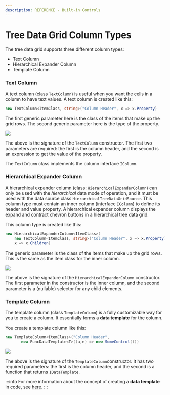 ```yaml
---
description: REFERENCE - Built-in Controls
---
```


# Tree Data Grid Column Types

The tree data grid supports three different column types:

* Text Column
* Hierarchical Expander Column
* Template Column

### Text Column

A text column (class `TextColumn`) is useful when you want the cells in a column to have text values. A text column is created like this:

```csharp
new TextColumn<ItemClass, string>("Column Header", x => x.Property)
```

The first generic parameter here is the class of the items that make up the grid rows. The second generic parameter here is the type of the property.&#x20;

![](https://user-images.githubusercontent.com/53405089/157456551-dd394781-903a-4c7b-8874-e631e21534a1.png)

The above is the signature of the `TextColumn` constructor. The first two parameters are required: the first is the column header, and the second is an expression to get the value of the property.&#x20;

The `TextColumn` class implements the column interface `IColumn`.&#x20;

### Hierarchical Expander Column

A hierarchical expander column (class: `HierarchicalExpanderColumn`) can only be used with the _hierarchical_ data mode of operation, and it must be used with the data source class `HierarchicalTreeDataGridSource`. This column type must contain an inner column (interface `IColumn`) to define its header and value property. A hierarchical expander column displays the expand and contract chevron buttons in a hierarchical tree data grid.&#x20;

This column type is created like this:

```csharp
new HierarchicalExpanderColumn<ItemClass>(
    new TextColumn<ItemClass, string>("Column Header", x => x.Property), 
    x => x.Children)
```

The generic parameter is the class of the items that make up the grid rows. This is the same as the item class for the inner column.&#x20;

![](https://user-images.githubusercontent.com/53405089/157536079-fd14f1ed-0a7d-438a-abba-fd56766709a9.png)

The above is the signature of the `HierarchicalExpanderColumn` constructor. The first parameter in the constructor is the inner column, and the second parameter is a (nullable) selector for any child elements.

### Template Column

The template column (class `TemplateColumn`) is a fully customizable way for you to create a column. It essentially forms a **data template** for the column.&#x20;

You create a template column like this:

```csharp
new TemplateColumn<ItemClass>("Column Header",
       new FuncDataTemplate<T>((a,e) => new SomeControl()))
```

![](https://user-images.githubusercontent.com/53405089/157664231-8653bce9-f8d6-4fbc-8e78-e3ff93f1ace2.png)

The above is the signature of the `TemplateColumn`constructor.  It has two required parameters: the first is the column header, and the second is a function that returns `IDataTemplate`.

:::info
For more information about the concept of creating a **data template** in code, see [here](../../../../concepts/templates/creating-data-templates-in-code.md).&#x20;
:::
